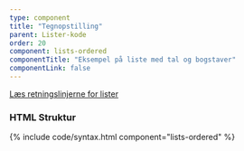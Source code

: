 ```yaml
---
type: component
title: "Tegnopstilling"
parent: Lister-kode
order: 20
component: lists-ordered
componentTitle: "Eksempel på liste med tal og bogstaver"
componentLink: false
---
```


<a href="/design/typografi/lister/#retningslinjer">Læs retningslinjerne for lister</a>

### HTML Struktur

{% include code/syntax.html component="lists-ordered" %}
